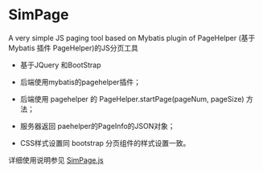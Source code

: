 # SimPage

A very simple JS paging tool based on Mybatis plugin of PageHelper (基于Mybatis 插件 PageHelper)的JS分页工具

* 基于JQuery 和BootStrap

* 后端使用mybatis的pagehelper插件；

* 后端使用 pagehelper 的 PageHelper.startPage(pageNum, pageSize) 方法；

* 服务器返回 paehelper的PageInfo的JSON对象；

* CSS样式设置同 bootstrap 分页组件的样式设置一致。

详细使用说明参见 [SimPage.js](https://github.com/stooges/SimPage/blob/master/SimPage.js)

